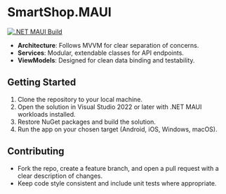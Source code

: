 # SmartShop.MAUI
[![.NET MAUI Build](https://github.com/supunsarachitha/SmartShop-FrontEnd-MAUI/actions/workflows/dotnet-desktop.yml/badge.svg)](https://github.com/supunsarachitha/SmartShop-FrontEnd-MAUI/actions/workflows/dotnet-desktop.yml)

- **Architecture**: Follows MVVM for clear separation of concerns.
- **Services**: Modular, extendable classes for API endpoints.
- **ViewModels**: Designed for clean data binding and testability.

## Getting Started

1. Clone the repository to your local machine.
2. Open the solution in Visual Studio 2022 or later with .NET MAUI workloads installed.
3. Restore NuGet packages and build the solution.
4. Run the app on your chosen target (Android, iOS, Windows, macOS).


## Contributing

- Fork the repo, create a feature branch, and open a pull request with a clear description of changes.
- Keep code style consistent and include unit tests where appropriate.

